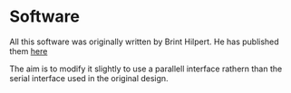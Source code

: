 # Software

All this software was originally written by Brint Hilpert. He has published them [here](http://madrona.ca/e/HP9830/mpsi/index.html)

The aim is to modify it slightly to use a parallell interface rathern than the serial interface used in the original design.